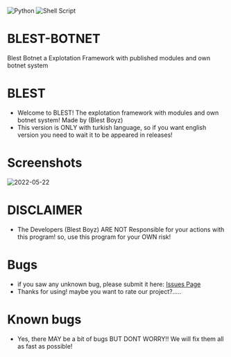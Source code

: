 ![Python](https://img.shields.io/badge/python-3670A0?style=for-the-badge&logo=python&logoColor=ffdd54) ![Shell Script](https://img.shields.io/badge/shell_script-%23121011.svg?style=for-the-badge&logo=gnu-bash&logoColor=white)

# BLEST-BOTNET
Blest Botnet a Explotation Framework with published modules and own botnet system
# BLEST
- Welcome to BLEST! The explotation framework with modules and own botnet system! Made by (Blest Boyz)
- This version is ONLY with turkish language, so if you want english version you need to wait it to be appeared in releases!

# Screenshots
![2022-05-22](https://user-images.githubusercontent.com/80381071/169860346-2fbb3e39-1252-4d99-bcc4-063491dccba0.png)

# DISCLAIMER
- The Developers (Blest Boyz) ARE NOT Responsible for your actions with this program! so, use this program for your OWN risk!

# Bugs
- if you saw any unknown bug, please submit it here: <a href="https://github.com/G00Dway/BLEST-BOTNET/issues">Issues Page</a>
- Thanks for using! maybe you want to rate our project?.....

# Known bugs
- Yes, there MAY be a bit of bugs BUT DONT WORRY!! We will fix them all as fast as possible!
